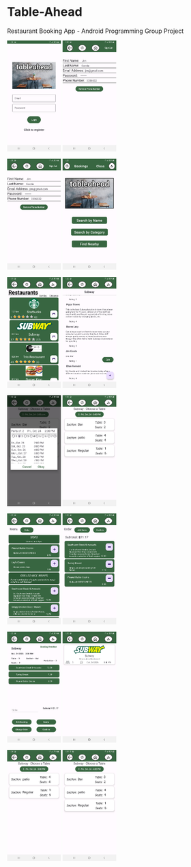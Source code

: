 # Table-Ahead
 Restaurant Booking App - Android Programming Group Project
 

<p>
  <img src="https://github.com/LukeTatarsky/Table-Ahead/blob/main/Screenshots/Screenshot_20251024-01.jpg" alt="" style="width:25%; height:25%;">
  <img src="https://github.com/LukeTatarsky/Table-Ahead/blob/main/Screenshots/Screenshot_20251024-02.jpg" alt="" style="width:25%; height:25%;">
</p>
<p>
  <img src="https://github.com/LukeTatarsky/Table-Ahead/blob/main/Screenshots/Screenshot_20251024-02.jpg" alt="" style="width:25%; height:25%;">
  <img src="https://github.com/LukeTatarsky/Table-Ahead/blob/main/Screenshots/Screenshot_20251024-03.jpg" alt="" style="width:25%; height:25%;">
</p>
<p>
  <img src="https://github.com/LukeTatarsky/Table-Ahead/blob/main/Screenshots/Screenshot_20251024-04.jpg" alt="" style="width:25%; height:25%;">
  <img src="https://github.com/LukeTatarsky/Table-Ahead/blob/main/Screenshots/Screenshot_20251024-05.jpg" alt="" style="width:25%; height:25%;">
</p>
<p>
  <img src="https://github.com/LukeTatarsky/Table-Ahead/blob/main/Screenshots/Screenshot_20251024-06.jpg" alt="" style="width:25%; height:25%;">
  <img src="https://github.com/LukeTatarsky/Table-Ahead/blob/main/Screenshots/Screenshot_20251024-07.jpg" alt="" style="width:25%; height:25%;">
</p>
<p>
  <img src="https://github.com/LukeTatarsky/Table-Ahead/blob/main/Screenshots/Screenshot_20251024-08.jpg" alt="" style="width:25%; height:25%;">
  <img src="https://github.com/LukeTatarsky/Table-Ahead/blob/main/Screenshots/Screenshot_20251024-09.jpg" alt="" style="width:25%; height:25%;">
</p>
<p>
  <img src="https://github.com/LukeTatarsky/Table-Ahead/blob/main/Screenshots/Screenshot_20251024-10.jpg" alt="" style="width:25%; height:25%;">
  <img src="https://github.com/LukeTatarsky/Table-Ahead/blob/main/Screenshots/Screenshot_20251024-11.jpg" alt="" style="width:25%; height:25%;">
</p>
<p>
  <img src="https://github.com/LukeTatarsky/Table-Ahead/blob/main/Screenshots/Screenshot_20251024-12.jpg" alt="" style="width:25%; height:25%;">
  <img src="https://github.com/LukeTatarsky/Table-Ahead/blob/main/Screenshots/Screenshot_20251024-13.jpg" alt="" style="width:25%; height:25%;">
</p>




